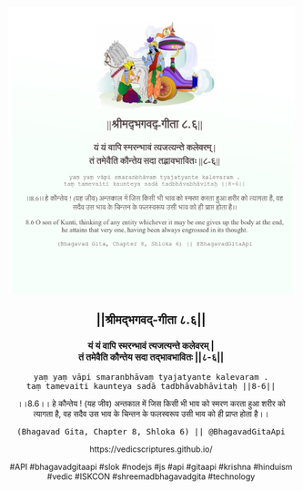 <img src="../../asset/BG_8_6.png"/>
<center><h2>||श्रीमद्‍भगवद्‍-गीता ८.६||</h2>
<h3>यं यं वापि स्मरन्भावं त्यजत्यन्ते कलेवरम् |<br/>तं तमेवैति कौन्तेय सदा तद्भावभावितः ||८-६||</h3>
<pre>yaṃ yaṃ vāpi smaranbhāvaṃ tyajatyante kalevaram .<br/>taṃ tamevaiti kaunteya sadā tadbhāvabhāvitaḥ ||8-6||</pre>
<p>।।8.6।। हे कौन्तेय ! (यह जीव) अन्तकाल में जिस किसी भी भाव को स्मरण करता हुआ शरीर को त्यागता है, वह सदैव उस भाव के चिन्तन के फलस्वरूप उसी भाव को ही प्राप्त होता है।।</p>
<pre>(Bhagavad Gita, Chapter 8, Shloka 6) || @BhagavadGitaApi</pre><p>https://vedicscriptures.github.io/</p><p>#API #bhagavadgitaapi #slok #nodejs #js #api #gitaapi #krishna #hinduism #vedic #ISKCON #shreemadbhagavadgita #technology</p></center>